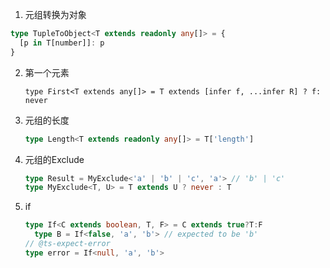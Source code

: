 1. 元组转换为对象

```ts
type TupleToObject<T extends readonly any[]> = {
  [p in T[number]]: p
}
```

2. 第一个元素

   ```tsx
   type First<T extends any[]> = T extends [infer f, ...infer R] ? f: never
   ```

3. 元组的长度

   ```ts
   type Length<T extends readonly any[]> = T['length']
   ```

4. 元组的Exclude

   ```ts
   type Result = MyExclude<'a' | 'b' | 'c', 'a'> // 'b' | 'c'
   type MyExclude<T, U> = T extends U ? never : T
   ```

5. if

   ```ts
   type If<C extends boolean, T, F> = C extends true?T:F
     type B = If<false, 'a', 'b'> // expected to be 'b'
   // @ts-expect-error
   type error = If<null, 'a', 'b'>
   ```

   